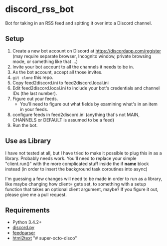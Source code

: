 # discord_rss_bot

Bot for taking in an RSS feed and spitting it over into a Discord channel.

## Setup

1.  Create a new bot account on Discord at https://discordapp.com/register
    (may require separate browser, Incognito window, private browsing mode, or
    something like that ...)
2. Invite your bot account to all the channels it needs to be in.
3. As the bot account, accept all those invites.
4. `git clone` this repo.
5. Copy feed2discord.ini to feed2discord.local.ini
6. Edit feed2discord.local.ini to include your bot's credentials and channel IDs (the last number).
7. Figure out your feeds.
   - You'll need to figure out what fields by examining what's in an item in your feeds.
8. configure feeds in feed2discord.ini (anything that's not MAIN, CHANNELS or DEFAULT is assumed to be a feed)
9. Run the bot.

## Use as Library

I have not tested at all, but I have tried to make it possible to plug this
in as a library. Probably needs work. You'll need to replace your simple
"client.run()" with the more complicated stuff inside the if __name__ block
instead (in order to insert the background task coroutines into async)

I'm guessing a few changes will need to be made in order to run as a
library, like maybe changing how client= gets set, to something with a
setup function that takes an optional client argument, maybe? If you figure
it out, please give me a pull request.

## Requirements
- Python 3.4.2+
- [discord.py](https://github.com/Rapptz/discord.py)
- [feedparser](https://pypi.python.org/pypi/feedparser)
- [html2text](https://pypi.python.org/pypi/html2text)
"# super-octo-disco" 
